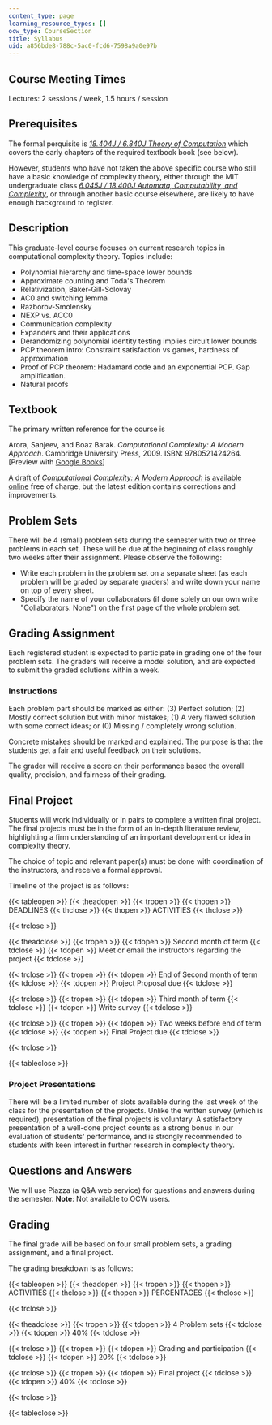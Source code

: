 ```yaml
---
content_type: page
learning_resource_types: []
ocw_type: CourseSection
title: Syllabus
uid: a856bde8-788c-5ac0-fcd6-7598a9a0e97b
---
```


Course Meeting Times
--------------------

Lectures: 2 sessions / week, 1.5 hours / session

Prerequisites
-------------

The formal perquisite is [_18.404J / 6.840J Theory of Computation_](/courses/18-404j-theory-of-computation-fall-2006) which covers the early chapters of the required textbook book (see below).

However, students who have not taken the above specific course who still have a basic knowledge of complexity theory, either through the MIT undergraduate class [_6.045J / 18.400J Automata, Computability, and Complexity_](/courses/6-045j-automata-computability-and-complexity-spring-2011), or through another basic course elsewhere, are likely to have enough background to register.

Description
-----------

This graduate-level course focuses on current research topics in computational complexity theory. Topics include:

*   Polynomial hierarchy and time-space lower bounds
*   Approximate counting and Toda's Theorem
*   Relativization, Baker-Gill-Solovay
*   AC0 and switching lemma
*   Razborov-Smolensky
*   NEXP vs. ACC0
*   Communication complexity
*   Expanders and their applications
*   Derandomizing polynomial identity testing implies circuit lower bounds
*   PCP theorem intro: Constraint satisfaction vs games, hardness of approximation
*   Proof of PCP theorem: Hadamard code and an exponential PCP. Gap amplification.
*   Natural proofs

Textbook
--------

The primary written reference for the course is

Arora, Sanjeev, and Boaz Barak. _Computational Complexity: A Modern Approach_. Cambridge University Press, 2009. ISBN: 9780521424264. \[Preview with [Google Books](http://books.google.com/books?id=8Wjqvsoo48MC&pg=PAfrontcover)\]

[A draft of _Computational Complexity: A Modern Approach_ is available online](http://theory.cs.princeton.edu/complexity/) free of charge, but the latest edition contains corrections and improvements.

Problem Sets
------------

There will be 4 (small) problem sets during the semester with two or three problems in each set. These will be due at the beginning of class roughly two weeks after their assignment. Please observe the following:

*   Write each problem in the problem set on a separate sheet (as each problem will be graded by separate graders) and write down your name on top of every sheet.
*   Specify the name of your collaborators (if done solely on our own write "Collaborators: None") on the first page of the whole problem set.

Grading Assignment
------------------

Each registered student is expected to participate in grading one of the four problem sets. The graders will receive a model solution, and are expected to submit the graded solutions within a week.

### Instructions

Each problem part should be marked as either: (3) Perfect solution; (2) Mostly correct solution but with minor mistakes; (1) A very flawed solution with some correct ideas; or (0) Missing / completely wrong solution.

Concrete mistakes should be marked and explained. The purpose is that the students get a fair and useful feedback on their solutions.

The grader will receive a score on their performance based the overall quality, precision, and fairness of their grading.

Final Project
-------------

Students will work individually or in pairs to complete a written final project. The final projects must be in the form of an in-depth literature review, highlighting a firm understanding of an important development or idea in complexity theory.

The choice of topic and relevant paper(s) must be done with coordination of the instructors, and receive a formal approval.

Timeline of the project is as follows:

{{< tableopen >}}
{{< theadopen >}}
{{< tropen >}}
{{< thopen >}}
DEADLINES
{{< thclose >}}
{{< thopen >}}
ACTIVITIES
{{< thclose >}}

{{< trclose >}}

{{< theadclose >}}
{{< tropen >}}
{{< tdopen >}}
Second month of term
{{< tdclose >}}
{{< tdopen >}}
Meet or email the instructors regarding the project
{{< tdclose >}}

{{< trclose >}}
{{< tropen >}}
{{< tdopen >}}
End of Second month of term
{{< tdclose >}}
{{< tdopen >}}
Project Proposal due
{{< tdclose >}}

{{< trclose >}}
{{< tropen >}}
{{< tdopen >}}
Third month of term
{{< tdclose >}}
{{< tdopen >}}
Write survey
{{< tdclose >}}

{{< trclose >}}
{{< tropen >}}
{{< tdopen >}}
Two weeks before end of term
{{< tdclose >}}
{{< tdopen >}}
Final Project due
{{< tdclose >}}

{{< trclose >}}

{{< tableclose >}}

### Project Presentations

There will be a limited number of slots available during the last week of the class for the presentation of the projects. Unlike the written survey (which is required), presentation of the final projects is voluntary. A satisfactory presentation of a well-done project counts as a strong bonus in our evaluation of students' performance, and is strongly recommended to students with keen interest in further research in complexity theory.

Questions and Answers
---------------------

We will use Piazza (a Q&A web service) for questions and answers during the semester. **Note**: Not available to OCW users.

Grading
-------

The final grade will be based on four small problem sets, a grading assignment, and a final project.

The grading breakdown is as follows:

{{< tableopen >}}
{{< theadopen >}}
{{< tropen >}}
{{< thopen >}}
ACTIVITIES
{{< thclose >}}
{{< thopen >}}
PERCENTAGES
{{< thclose >}}

{{< trclose >}}

{{< theadclose >}}
{{< tropen >}}
{{< tdopen >}}
4 Problem sets
{{< tdclose >}}
{{< tdopen >}}
40%
{{< tdclose >}}

{{< trclose >}}
{{< tropen >}}
{{< tdopen >}}
Grading and participation
{{< tdclose >}}
{{< tdopen >}}
20%
{{< tdclose >}}

{{< trclose >}}
{{< tropen >}}
{{< tdopen >}}
Final project
{{< tdclose >}}
{{< tdopen >}}
40%
{{< tdclose >}}

{{< trclose >}}

{{< tableclose >}}